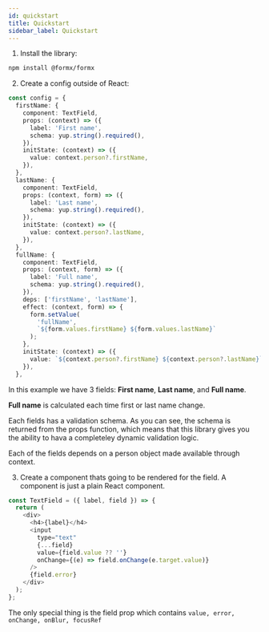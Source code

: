 ```yaml
---
id: quickstart
title: Quickstart
sidebar_label: Quickstart
---
```


1. Install the library:

```bash
npm install @formx/formx
```

2. Create a config outside of React:

```typescript
const config = {
  firstName: {
    component: TextField,
    props: (context) => ({
      label: 'First name',
      schema: yup.string().required(),
    }),
    initState: (context) => ({
      value: context.person?.firstName,
    }),
  },
  lastName: {
    component: TextField,
    props: (context, form) => ({
      label: 'Last name',
      schema: yup.string().required(),
    }),
    initState: (context) => ({
      value: context.person?.lastName,
    }),
  },
  fullName: {
    component: TextField,
    props: (context, form) => ({
      label: 'Full name',
      schema: yup.string().required(),
    }),
    deps: ['firstName', 'lastName'],
    effect: (context, form) => {
      form.setValue(
        'fullName',
        `${form.values.firstName} ${form.values.lastName}`
      );
    },
    initState: (context) => ({
      value: `${context.person?.firstName} ${context.person?.lastName}`,
    }),
  },
```

In this example we have 3 fields: **First name**, **Last name**, and **Full name**.

**Full name** is calculated each time first or last name change.

Each fields has a validation schema. As you can see, the schema is returned from the props function, which means
that this library gives you the ability to hava a completeley dynamic validation logic.

Each of the fields depends on a person object made available through context.

3. Create a component thats going to be rendered for the field. A component is just a plain React component.

```javascript
const TextField = ({ label, field }) => {
  return (
    <div>
      <h4>{label}</h4>
      <input
        type="text"
        {...field}
        value={field.value ?? ''}
        onChange={(e) => field.onChange(e.target.value)}
      />
      {field.error}
    </div>
  );
};
```

The only special thing is the field prop which contains `value, error, onChange, onBlur, focusRef`
